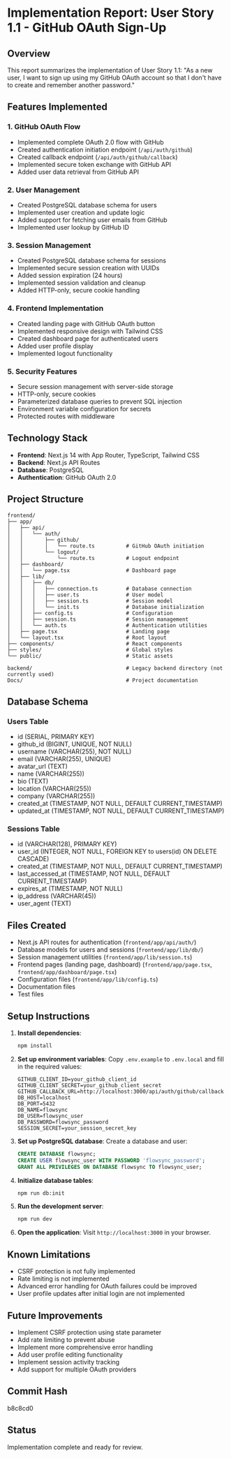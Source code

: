 # Implementation Report: User Story 1.1 - GitHub OAuth Sign-Up

## Overview
This report summarizes the implementation of User Story 1.1: "As a new user, I want to sign up using my GitHub OAuth account so that I don't have to create and remember another password."

## Features Implemented

### 1. GitHub OAuth Flow
- Implemented complete OAuth 2.0 flow with GitHub
- Created authentication initiation endpoint (`/api/auth/github`)
- Created callback endpoint (`/api/auth/github/callback`)
- Implemented secure token exchange with GitHub API
- Added user data retrieval from GitHub API

### 2. User Management
- Created PostgreSQL database schema for users
- Implemented user creation and update logic
- Added support for fetching user emails from GitHub
- Implemented user lookup by GitHub ID

### 3. Session Management
- Created PostgreSQL database schema for sessions
- Implemented secure session creation with UUIDs
- Added session expiration (24 hours)
- Implemented session validation and cleanup
- Added HTTP-only, secure cookie handling

### 4. Frontend Implementation
- Created landing page with GitHub OAuth button
- Implemented responsive design with Tailwind CSS
- Created dashboard page for authenticated users
- Added user profile display
- Implemented logout functionality

### 5. Security Features
- Secure session management with server-side storage
- HTTP-only, secure cookies
- Parameterized database queries to prevent SQL injection
- Environment variable configuration for secrets
- Protected routes with middleware

## Technology Stack
- **Frontend**: Next.js 14 with App Router, TypeScript, Tailwind CSS
- **Backend**: Next.js API Routes
- **Database**: PostgreSQL
- **Authentication**: GitHub OAuth 2.0

## Project Structure
```
frontend/
├── app/
│   ├── api/
│   │   └── auth/
│   │       ├── github/
│   │       │   └── route.ts          # GitHub OAuth initiation
│   │       └── logout/
│   │           └── route.ts          # Logout endpoint
│   ├── dashboard/
│   │   └── page.tsx                  # Dashboard page
│   ├── lib/
│   │   ├── db/
│   │   │   ├── connection.ts         # Database connection
│   │   │   ├── user.ts               # User model
│   │   │   ├── session.ts            # Session model
│   │   │   └── init.ts               # Database initialization
│   │   ├── config.ts                 # Configuration
│   │   ├── session.ts                # Session management
│   │   └── auth.ts                   # Authentication utilities
│   ├── page.tsx                      # Landing page
│   └── layout.tsx                    # Root layout
├── components/                       # React components
├── styles/                           # Global styles
└── public/                           # Static assets

backend/                              # Legacy backend directory (not currently used)
Docs/                                 # Project documentation
```

## Database Schema

### Users Table
- id (SERIAL, PRIMARY KEY)
- github_id (BIGINT, UNIQUE, NOT NULL)
- username (VARCHAR(255), NOT NULL)
- email (VARCHAR(255), UNIQUE)
- avatar_url (TEXT)
- name (VARCHAR(255))
- bio (TEXT)
- location (VARCHAR(255))
- company (VARCHAR(255))
- created_at (TIMESTAMP, NOT NULL, DEFAULT CURRENT_TIMESTAMP)
- updated_at (TIMESTAMP, NOT NULL, DEFAULT CURRENT_TIMESTAMP)

### Sessions Table
- id (VARCHAR(128), PRIMARY KEY)
- user_id (INTEGER, NOT NULL, FOREIGN KEY to users(id) ON DELETE CASCADE)
- created_at (TIMESTAMP, NOT NULL, DEFAULT CURRENT_TIMESTAMP)
- last_accessed_at (TIMESTAMP, NOT NULL, DEFAULT CURRENT_TIMESTAMP)
- expires_at (TIMESTAMP, NOT NULL)
- ip_address (VARCHAR(45))
- user_agent (TEXT)

## Files Created
- Next.js API routes for authentication (`frontend/app/api/auth/`)
- Database models for users and sessions (`frontend/app/lib/db/`)
- Session management utilities (`frontend/app/lib/session.ts`)
- Frontend pages (landing page, dashboard) (`frontend/app/page.tsx`, `frontend/app/dashboard/page.tsx`)
- Configuration files (`frontend/app/lib/config.ts`)
- Documentation files
- Test files

## Setup Instructions

1. **Install dependencies**:
   ```bash
   npm install
   ```

2. **Set up environment variables**:
   Copy `.env.example` to `.env.local` and fill in the required values:
   ```
   GITHUB_CLIENT_ID=your_github_client_id
   GITHUB_CLIENT_SECRET=your_github_client_secret
   GITHUB_CALLBACK_URL=http://localhost:3000/api/auth/github/callback
   DB_HOST=localhost
   DB_PORT=5432
   DB_NAME=flowsync
   DB_USER=flowsync_user
   DB_PASSWORD=flowsync_password
   SESSION_SECRET=your_session_secret_key
   ```

3. **Set up PostgreSQL database**:
   Create a database and user:
   ```sql
   CREATE DATABASE flowsync;
   CREATE USER flowsync_user WITH PASSWORD 'flowsync_password';
   GRANT ALL PRIVILEGES ON DATABASE flowsync TO flowsync_user;
   ```

4. **Initialize database tables**:
   ```bash
   npm run db:init
   ```

5. **Run the development server**:
   ```bash
   npm run dev
   ```

6. **Open the application**:
   Visit `http://localhost:3000` in your browser.

## Known Limitations
- CSRF protection is not fully implemented
- Rate limiting is not implemented
- Advanced error handling for OAuth failures could be improved
- User profile updates after initial login are not implemented

## Future Improvements
- Implement CSRF protection using state parameter
- Add rate limiting to prevent abuse
- Implement more comprehensive error handling
- Add user profile editing functionality
- Implement session activity tracking
- Add support for multiple OAuth providers

## Commit Hash
b8c8cd0

## Status
Implementation complete and ready for review.